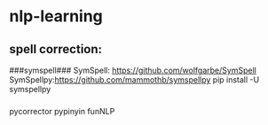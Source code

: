 # nlp-learning
## spell correction: 
###symspell###
SymSpell: https://github.com/wolfgarbe/SymSpell
SymSpellpy:https://github.com/mammothb/symspellpy
pip install -U symspellpy
###
pycorrector
pypinyin
funNLP


